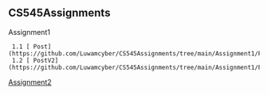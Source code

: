 ## CS545Assignments
Assignment1

     1.1 [ Post](https://github.com/Luwamcyber/CS545Assignments/tree/main/Assignment1/Post)
     1.2 [ PostV2](https://github.com/Luwamcyber/CS545Assignments/tree/main/Assignment1/PostV2)


[Assignment2](https://github.com/Luwamcyber/CS545Assignments/tree/main/Assignment2)
